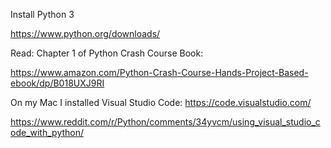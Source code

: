 Install Python 3

https://www.python.org/downloads/

Read: 
Chapter 1 of Python Crash Course Book:

https://www.amazon.com/Python-Crash-Course-Hands-Project-Based-ebook/dp/B018UXJ9RI

On my Mac I installed Visual Studio Code:
https://code.visualstudio.com/

https://www.reddit.com/r/Python/comments/34yvcm/using_visual_studio_code_with_python/